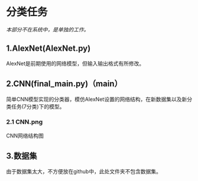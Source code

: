 # 分类任务
*本部分不在系统中，是单独的工作。*

## 1.AlexNet(AlexNet.py)
AlexNet是前期使用的网络模型，但输入输出格式有所修改。

## 2.CNN(final_main.py)（main）
简单CNN模型实现的分类器，模仿AlexNet设置的网络结构，在新数据集以及新分类任务(7分类)下的模型。

### 2.1 CNN.png
CNN网络结构图

## 3.数据集
由于数据集太大，不方便放在github中，此处文件夹不包含数据集。
